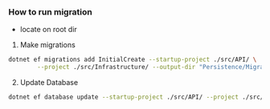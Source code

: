 ### How to run migration

- locate on root dir

1. Make migrations

```bash
dotnet ef migrations add InitialCreate --startup-project ./src/API/ \
        --project ./src/Infrastructure/ --output-dir "Persistence/Migrations"
```

2. Update Database

```bash
dotnet ef database update --startup-project ./src/API/ --project ./src/Infrastructure/
```
